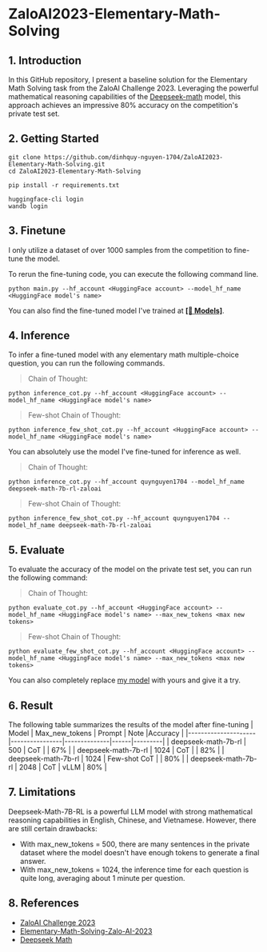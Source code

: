 # ZaloAI2023-Elementary-Math-Solving
## 1. Introduction
In this GitHub repository, I present a baseline solution for the Elementary Math Solving task from the ZaloAI Challenge 2023. Leveraging the powerful mathematical reasoning capabilities of the [Deepseek-math](https://huggingface.co/deepseek-ai/deepseek-math-7b-rl) model, this approach achieves an impressive 80% accuracy on the competition's private test set.
## 2. Getting Started
```
git clone https://github.com/dinhquy-nguyen-1704/ZaloAI2023-Elementary-Math-Solving.git
cd ZaloAI2023-Elementary-Math-Solving
```
```
pip install -r requirements.txt
```
```
huggingface-cli login
wandb login
```
## 3. Finetune
I only utilize a dataset of over 1000 samples from the competition to fine-tune the model.

To rerun the fine-tuning code, you can execute the following command line.
```
python main.py --hf_account <HuggingFace account> --model_hf_name <HuggingFace model's name>
```
You can also find the fine-tuned model I've trained at <a href="https://huggingface.co/quynguyen1704/deepseek-math-7b-rl-zaloai"><b>[🤗 Models]</b></a>.
## 4. Inference
To infer a fine-tuned model with any elementary math multiple-choice question, you can run the following commands.
> Chain of Thought:
```
python inference_cot.py --hf_account <HuggingFace account> --model_hf_name <HuggingFace model's name>
```
> Few-shot Chain of Thought:
```
python inference_few_shot_cot.py --hf_account <HuggingFace account> --model_hf_name <HuggingFace model's name>
```
You can absolutely use the model I've fine-tuned for inference as well.
> Chain of Thought:
```
python inference_cot.py --hf_account quynguyen1704 --model_hf_name deepseek-math-7b-rl-zaloai
```
> Few-shot Chain of Thought:
```
python inference_few_shot_cot.py --hf_account quynguyen1704 --model_hf_name deepseek-math-7b-rl-zaloai
```
## 5. Evaluate
To evaluate the accuracy of the model on the private test set, you can run the following command:
> Chain of Thought:
```
python evaluate_cot.py --hf_account <HuggingFace account> --model_hf_name <HuggingFace model's name> --max_new_tokens <max new tokens>
```
> Few-shot Chain of Thought:
```
python evaluate_few_shot_cot.py --hf_account <HuggingFace account> --model_hf_name <HuggingFace model's name> --max_new_tokens <max new tokens>
```
You can also completely replace [my model](https://huggingface.co/quynguyen1704/deepseek-math-7b-rl-zaloai) with yours and give it a try.
## 6. Result
The following table summarizes the results of the model after fine-tuning
|        Model        | Max_new_tokens | Prompt       | Note |Accuracy |
|---------------------|----------------|--------------|------|---------|
| deepseek-math-7b-rl | 500            | CoT          |      |   67%   |
| deepseek-math-7b-rl | 1024           | CoT          |      |   82%   |
| deepseek-math-7b-rl | 1024           | Few-shot CoT |      |   80%   |
| deepseek-math-7b-rl | 2048           | CoT          | vLLM |   80%   |
## 7. Limitations
Deepseek-Math-7B-RL is a powerful LLM model with strong mathematical reasoning capabilities in English, Chinese, and Vietnamese. However, there are still certain drawbacks:
- With max_new_tokens = 500, there are many sentences in the private dataset where the model doesn't have enough tokens to generate a final answer.
- With max_new_tokens = 1024, the inference time for each question is quite long, averaging about 1 minute per question.
## 8. References
- [ZaloAI Challenge 2023](https://challenge.zalo.ai/portal/elementary-maths-solving)
- [Elementary-Math-Solving-Zalo-AI-2023](https://github.com/Reasoning-Lab/Elementary-Math-Solving-Zalo-AI-2023)
- [Deepseek Math](https://github.com/deepseek-ai/DeepSeek-Math)
